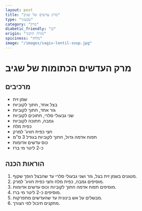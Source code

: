 ```yaml
---
layout: post
title: "מרק עדשים של שגיב"
type: "טבעוני"
category: "מרק"
diabetic_friendly: "כן"
origin: "מזרח תיכוני"
spiciness: "מלוח"
image: "/images/sagiv-lentil-soup.jpg"
---
```

# מרק העדשים הכתומות של שגיב

## מרכיבים
- שמן זית
- בצל אחד, חתוך לקוביות
- גזר אחד, חתוך לקוביות
- שני גבעולי סלרי, חתוכים לקוביות
- גמבה, חתוכה לקוביות
- כפית מלח
- חצי כפית חוויג' למרק
- תפוח אדמה גדול, חתוך לקוביות בגודל 3 ס"מ
- כוס עדשים אדומות
- כ-2 ליטר מי ברז

## הוראות הכנה
1. מטגנים בשמן זית בצל, גזר ושני גבעולי סלרי עד שהבצל הופך שקוף.
2. מוסיפים גמבה, כפית מלח וחצי כפית חוויג' למרק.
3. מוסיפים תפוח אדמה חתוך לקוביות וכוס עדשים אדומות.
4. מוסיפים כ-2 ליטר מי ברז.
5. מבשלים על אש בינונית עד שהעדשים מתפרקות.
6. מתקנים תיבול לפי הצורך.
